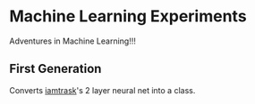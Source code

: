 # Machine Learning Experiments
Adventures in Machine Learning!!!
## First Generation
Converts [iamtrask](http://iamtrask.github.io/)'s 2 layer neural net into a class.
